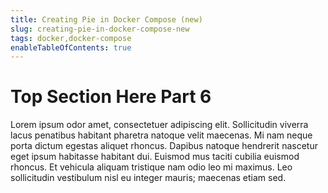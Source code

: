 ```yaml
---
title: Creating Pie in Docker Compose (new)
slug: creating-pie-in-docker-compose-new
tags: docker,docker-compose
enableTableOfContents: true
---
```


# Top Section Here Part 6

Lorem ipsum odor amet, consectetuer adipiscing elit. Sollicitudin viverra lacus penatibus habitant pharetra natoque velit maecenas. Mi nam neque porta dictum egestas aliquet rhoncus. Dapibus natoque hendrerit nascetur eget ipsum habitasse habitant dui. Euismod mus taciti cubilia euismod rhoncus. Et vehicula aliquam tristique nam odio leo mi maximus. Leo sollicitudin vestibulum nisl eu integer mauris; maecenas etiam sed.
